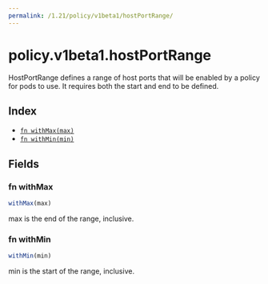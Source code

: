 ```yaml
---
permalink: /1.21/policy/v1beta1/hostPortRange/
---
```


# policy.v1beta1.hostPortRange

HostPortRange defines a range of host ports that will be enabled by a policy for pods to use.  It requires both the start and end to be defined.

## Index

* [`fn withMax(max)`](#fn-withmax)
* [`fn withMin(min)`](#fn-withmin)

## Fields

### fn withMax

```ts
withMax(max)
```

max is the end of the range, inclusive.

### fn withMin

```ts
withMin(min)
```

min is the start of the range, inclusive.